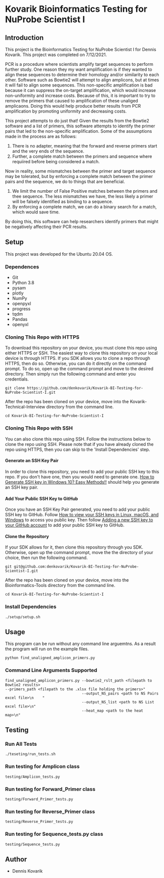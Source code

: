# Kovarik Bioinformatics Testing for NuProbe Scientist I


## Introduction
This project is the Bioinformatics Testing for NuProbe Scientist I for Dennis Kovarik. This project was completed on 7/12/2021.

PCR is a procedure where scientists amplify target sequences to perform further study. One reason they my want amplification is if they wanted to align these sequences to determine their homology and/or similarity to each other. Software such as Bowtie2 will attempt to align amplicons, but at times it will fail to align some sequences. This non-specific amplification is bad because it can suppress the on-target amplification, which would increase non-uniformity and increase costs. Because of this, it is important to try to remove the primers that caused to amplification of these unaliged amplicaons. Doing this would help produce better results from PCR amplification by promoting uniformity and decreasing costs.

This project attempts to do just that! Given the results from the Bowtie2 software and a list of primers, this software attempts to identify the primer pairs that led to the non-specific amplification. Some of the assumptions made in the process are as follows:

1. There is no adapter, meaning that the forward and reverse primers start and the very ends of the sequence. 
2. Further, a complete match between the primers and sequence where requiired before being considered a match.

Now in reality, some mismatches between the primer and target sequence may be tolerated, but by enforcing a complete match between the primer pairs and the sequence, we do to things that are beneficial.

1. We limit the number of False Positive matches between the primers and thee sequence. The less mismatches we have, the less likely a primer will be falsely identified as binding to a sequence.
2. By enforcing a complete match, we can do a binary search for a match, which would save time. 

By doing this, this software can help researchers identify primers that might be negatively affecting their PCR results.

## Setup
This project was developed for the Ubuntu 20.04 OS.

### Dependences
* Git
* Python 3.8
* pysam
* plotly
* NumPy
* openpyxl
* progress
* tqdm
* Pandas
* openyxl

### Cloning This Repo with HTTPS
To download this repository on your device, you must clone this repo using either HTTPS or SSH. The easiest way to clone this repository on your local device is through HTTPS. If you SDK allows you to clone a repo through HTTPS, then do so. Otherwise, you can do it directly on the command prompt. To do so, open up the command prompt and move to the desired directory. Then simply run the following command and enter you credentials.
```
git clone https://github.com/denkovarik/Kovarik-BI-Testing-for-NuProbe-Scientist-I.git
```
After the repo has been cloned on your device, move into the Kovarik-Technical-Interview directory from the command line.
```
cd Kovarik-BI-Testing-for-NuProbe-Scientist-I
```

### Cloning This Repo with SSH
You can also clone this repo using SSH. Follow the instructions below to clone the repo using SSH. Please note that if you have already cloned the repo using HTTPS, then you can skip to the 'Install Dependencies' step.

#### Generate an SSH Key Pair
In order to clone this repository, you need to add your public SSH key to this repo. If you don't have one, then you would need to generate one. [How to Generate SSH key in Windows 10? Easy Methods!!](https://techpaal.com/how-to-generate-ssh-key-in-windows-10-easy-methods/) should help you generate an SSH key pair.

#### Add Your Public SSH Key to GitHub
Once you have an SSH Key Pair generated, you need to add your public SSH key to GitHub. Follow [How to view your SSH keys in Linux, macOS, and Windows](https://www.techrepublic.com/article/how-to-view-your-ssh-keys-in-linux-macos-and-windows/) to access you public key. Then follow [Adding a new SSH key to your GitHub account](https://docs.github.com/en/github/authenticating-to-github/adding-a-new-ssh-key-to-your-github-account) to add your public SSH key to GitHub.

#### Clone the Repository
If your SDK allows for it, then clone this repository through you SDK. Otherwise, open up the command prompt, move the the directory of your choice, then run the following command.
```
git git@github.com:denkovarik/Kovarik-BI-Testing-for-NuProbe-Scientist-I.git
```
After the repo has been cloned on your device, move into the Bioinformatics-Tools directory from the command line.
```
cd Kovarik-BI-Testing-for-NuProbe-Scientist-I
```

### Install Dependencies
```
./setup/setup.sh
```

## Usage
This program can be run without any command line arguemtns. As a result the program will run on the example files.
```
python find_unaligned_amplicon_primers.py 
```

### Command Line Arguments Supported
```
find_unaligned_amplicon_primers.py --bowtie2_rslt_path <filepath to Bowtie2 results>                                                                          --primers_path <filepath to the .xlsx file holding the primers>"
                                   --output_NS_pairs <path to NS Pairs excel file>\n    "
                                   --output_NS_list <path to NS List excel file>\n"
                                   --heat_map <path to the heat map>\n"
```

## Testing
### Run All Tests
```
./teseting/run_tests.sh 
```

### Run testing for Amplicon class
```
testing/Amplicon_tests.py 
```

### Run testing for Forward_Primer class
```
testing/Forward_Primer_tests.py
```

### Run testing for Reverse_Primer class
```
testing/Reverse_Primer_tests.py
```

### Run testing for Sequence_tests.py class
```
testing/Sequence_tests.py
```

## Author
* Dennis Kovarik
